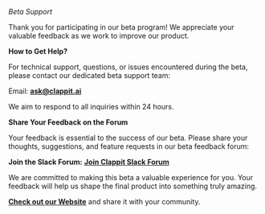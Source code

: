 *Beta Support*

Thank you for participating in our beta program! We appreciate your valuable feedback as we work to improve our product.

**How to Get Help?**

For technical support, questions, or issues encountered during the beta, please contact our dedicated beta support team:

Email: **<ask@clappit.ai>**

We aim to respond to all inquiries within 24 hours.

**Share Your Feedback on the Forum**

Your feedback is essential to the success of our beta. 
Please share your thoughts, suggestions, and feature requests in our beta feedback forum:

**Join the Slack Forum:** **[Join Clappit Slack Forum](https://join.slack.com/t/clappit/shared_invite/zt-2mouyjlde-fXTY8_gJH0hXHP_ma5xroQ)**

We are committed to making this beta a valuable experience for you. 
Your feedback will help us shape the final product into something truly amazing.

**[Check out our Website](htpps://clappit.ai)** and share it with your community.
